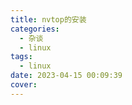 ```yaml
---
title: nvtop的安装
categories:
  - 杂谈
  - linux
tags:
  - linux
date: 2023-04-15 00:09:39
cover:
---
```


